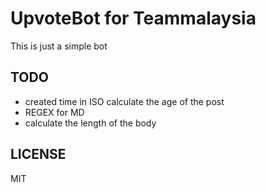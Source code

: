 # UpvoteBot for Teammalaysia

This is just a simple bot


## TODO
- created time in ISO calculate the age of the post
- REGEX for MD
- calculate the length of the body

## LICENSE
MIT
